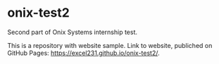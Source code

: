 # onix-test2
Second part of Onix Systems internship test.

This is a repository with website sample.
Link to website, publiched on GitHub Pages: https://excel231.github.io/onix-test2/.
